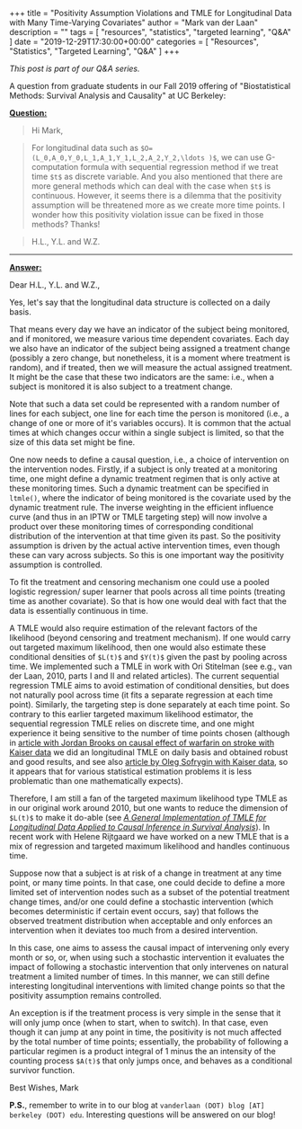 +++
title = "Positivity Assumption Violations and TMLE for Longitudinal Data with Many 
Time-Varying Covariates"
author = "Mark van der Laan"
description = ""
tags = [
    "resources",
    "statistics",
    "targeted learning",
    "Q&A"
]
date = "2019-12-29T17:30:00+00:00"
categories = [
    "Resources",
    "Statistics",
    "Targeted Learning",
    "Q&A"
]
+++

_This post is part of our Q&A series._

A question from graduate students in our Fall 2019 offering of "Biostatistical
Methods: Survival Analysis and Causality" at UC Berkeley:

<u>**Question:**</u>

> Hi Mark,

> For longitudinal data such as `$O=(L_0,A_0,Y_0,L_1,A_1,Y_1,L_2,A_2,Y_2,\ldots )$`, we can 
> use G-computation formula with sequential regression method if we treat time `$t$` as 
> discrete variable. And you also mentioned that there are more general methods which can 
> deal with the case when `$t$` is continuous. However, it seems there is a dilemma that 
> the positivity assumption will be threatened more as we create more time points. I wonder 
> how this positivity violation issue can be fixed in those methods? Thanks!

> H.L., Y.L. and W.Z.

---

<u>**Answer:**</u>

Dear H.L., Y.L. and W.Z., 

Yes, let's say that the longitudinal data structure is collected on a daily basis.

That means every day we have an indicator of the subject being monitored, and if 
monitored, we measure various time dependent covariates. Each day we also have an 
indicator of the subject being assigned a treatment change (possibly a zero change, but 
nonetheless, it is a moment where treatment is random), and if treated, then we will 
measure the actual assigned treatment. It might be the case that these two indicators are 
the same: i.e., when a subject is monitored it is also subject to a treatment change.

Note that such a data set could be represented with a random number of lines for each 
subject, one line for each time the person is monitored (i.e., a change of one or more of 
it's variables occurs). It is common that the actual times at which changes occur within a 
single subject is limited, so that the size of this data set might be fine.

One now needs to define a causal question, i.e., a choice of intervention on the 
intervention nodes. Firstly, if a subject is only treated at a monitoring time, one might 
define a dynamic treatment regimen that is only active at these monitoring times. Such a 
dynamic treatment can be specified in `ltmle()`, where the indicator of being monitored is 
the covariate used by the dynamic treatment rule. The inverse weighting in the efficient 
influence curve (and thus in an IPTW or TMLE targeting step) will now involve a product 
over these monitoring times of corresponding conditional distribution of the intervention 
at that time given its past. So the positivity assumption is driven by the actual active 
intervention times, even though these can vary across subjects. So this is one important 
way the positivity assumption is controlled.

To fit the treatment and censoring mechanism one could use a pooled logistic regression/
super learner that pools across all time points (treating time as another covariate). So 
that is how one would deal with fact that the data is essentially continuous in time.

A TMLE would also require estimation of the relevant factors of the likelihood (beyond 
censoring and treatment mechanism). If one would carry out targeted maximum likelihood, 
then one would also estimate these conditional densities of `$L(t)$` and `$Y(t)$` given the 
past by pooling across time. We implemented such a TMLE in work with Ori Stitelman (see 
e.g., van der Laan, 2010, parts I and II and related articles). The current sequential
regression TMLE aims to avoid estimation of conditional densities, but does not naturally 
pool across time (it fits a separate regression at each time point). Similarly, the 
targeting step is done separately at each time point. So contrary to this earlier targeted 
maximum likelihood estimator, the sequential regression TMLE relies on discrete time, and 
one might experience it being sensitive to the number of time points chosen (although in 
[article with Jordan Brooks on causal effect of warfarin on stroke with Kaiser 
data](https://www.degruyter.com/view/j/jci.2013.1.issue-2/jci-2013-0001/jci-2013-0001.pdf) 
we did an longitudinal TMLE on daily basis and obtained robust and good results, and see 
also [article by Oleg Sofrygin with Kaiser data](https://doi.org/10.1002/sim.8164), so it 
appears that for various statistical estimation problems it is less problematic than one 
mathematically expects).

Therefore, I am still a fan of the targeted maximum likelihood type TMLE as in our 
original work around 2010, but one wants to reduce the dimension of `$L(t)$` to make it 
do-able (see [*A General Implementation of TMLE for Longitudinal Data Applied to Causal 
Inference in Survival Analysis*](https://www.degruyter.com/doi/10.1515/1557-4679.1334)). 
In recent work with Helene Rijtgaard we have worked on a new TMLE that is a mix of 
regression and targeted maximum likelihood and handles continuous time.

Suppose now that a subject is at risk of a change in treatment at any time point, or many 
time points. In that case, one could decide to define a more limited set of intervention 
nodes such as a subset of the potential treatment change times, and/or one could define a 
stochastic intervention (which becomes deterministic if certain event occurs, say) that 
follows the observed treatment distribution when acceptable and only enforces an 
intervention when it deviates too much from a desired intervention.

In this case, one aims to assess the causal impact of intervening only every month or so, 
or, when using such a stochastic intervention it evaluates the impact of following a 
stochastic intervention that only intervenes on natural treatment a limited number of 
times. In this manner, we can still define interesting longitudinal interventions with 
limited change points so that the positivity assumption remains controlled.

An exception is if the treatment process is very simple in the sense that it will only 
jump once (when to start, when to switch). In that case, even though it can jump at any 
point in time, the positivity is not much affected by the total number of time points; 
essentially, the probability of following a particular regimen is a product integral of 1 
minus the an intensity of the counting process `$A(t)$` that only jumps once, and behaves 
as a conditional survivor function.

Best Wishes, 
Mark

__P.S.__, remember to write in to our blog at `vanderlaan (DOT) blog [AT]
berkeley (DOT) edu`. Interesting questions will be answered on our blog!